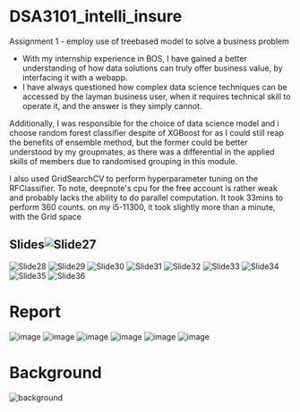 # DSA3101_intelli_insure
Assignment 1 - employ use of treebased model to solve a business problem
- With my internship experience in BOS, I have gained a better understanding of how data solutions can truly offer business value, by interfacing it with a webapp.
- I have always questioned how complex data science techniques can be accessed by the layman business user, when it requires technical skill to operate it, and the answer is they simply cannot.

Additionally, I was responsible for the choice of data science model and 
i choose random forest classifier despite of XGBoost for as I could still reap the benefits of ensemble method, but the former could be better understood by my groupmates, as there was a differential in the applied skills of members due to randomised grouping in this module.
 
I also used GridSearchCV to perform hyperparameter tuning on the RFClassifier. To note, deepnote's cpu for the free account is rather weak and probably lacks the ability to do parallel computation. It took 33mins to perform 360 counts. on my i5-11300, it took slightly more than a minute, with the Grid space


## Slides![Slide27](https://user-images.githubusercontent.com/49776926/133610017-ff856195-0c82-48d0-9fc9-1dbf86712796.PNG)
![Slide28](https://user-images.githubusercontent.com/49776926/133610026-62085a3d-baaa-4ae7-a5a5-140d0008966c.PNG)
![Slide29](https://user-images.githubusercontent.com/49776926/133610029-787b7da4-9a9c-4411-9d4f-fe7413d03ad8.PNG)
![Slide30](https://user-images.githubusercontent.com/49776926/133610032-2aad485b-03fe-46a4-88a9-ab42b044e434.PNG)
![Slide31](https://user-images.githubusercontent.com/49776926/133610033-066f07d0-5ee4-4a3e-9a85-5d0b8c898f78.PNG)
![Slide32](https://user-images.githubusercontent.com/49776926/133610034-d351e6f0-d3b3-45ae-8108-242796ef821a.PNG)
![Slide33](https://user-images.githubusercontent.com/49776926/133610036-f86bea3c-6f75-4875-916b-c1b73f568421.PNG)
![Slide34](https://user-images.githubusercontent.com/49776926/133610037-a91ae910-5886-4488-a270-a4f688f14548.PNG)
![Slide35](https://user-images.githubusercontent.com/49776926/133610039-4a90d0a4-b302-4180-b7be-8daa8d683038.PNG)
![Slide36](https://user-images.githubusercontent.com/49776926/133610043-fcf270c4-10cd-4e08-8f2b-3352c157447c.PNG)


# Report
![image](https://user-images.githubusercontent.com/49776926/133609239-18ab665a-e651-42e0-9c87-4fa9d4124655.png)
![image](https://user-images.githubusercontent.com/49776926/133609310-0bcc0a1f-bfb1-44a5-aa41-d093ce22db6e.png)
![image](https://user-images.githubusercontent.com/49776926/133609341-a006c566-0878-447a-8a83-37ba4ff40225.png)
![image](https://user-images.githubusercontent.com/49776926/133609538-70b6109c-34c6-4486-9254-7243d4697834.png)
![image](https://user-images.githubusercontent.com/49776926/133609567-f2b476dd-d962-4f04-809a-b820b034cfe9.png)
![image](https://user-images.githubusercontent.com/49776926/133609645-f706b808-df3c-4bf6-8035-507d83d45586.png)

# Background
![background](https://user-images.githubusercontent.com/49776926/133610670-4433ad5d-f240-416e-81d3-5d5470278567.png)
